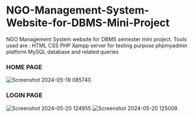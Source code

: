 # NGO-Management-System-Website-for-DBMS-Mini-Project
NGO Management System website for DBMS semester mini project.
Tools used are :
HTML
CSS
PHP
Xampp server for testing purpose
phpmyadmin platform
MySQL database and related queries
### HOME PAGE
![Screenshot 2024-05-19 085740](https://github.com/Omsurvase24/php-NGO/assets/115352062/2694b3f3-927b-4d30-8002-fdb1372e64ee)

### LOGIN PAGE
![Screenshot 2024-05-20 124955](https://github.com/Omsurvase24/php-NGO/assets/115352062/81357557-6f45-49c4-bf74-b9294629dc6e)
![Screenshot 2024-05-20 125008](https://github.com/Omsurvase24/php-NGO/assets/115352062/6013da88-6896-4069-8dff-2b56960baa3c)
